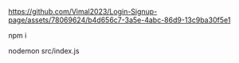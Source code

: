 https://github.com/Vimal2023/Login-Signup-page/assets/78069624/b4d656c7-3a5e-4abc-86d9-13c9ba30f5e1


npm i

nodemon src/index.js
